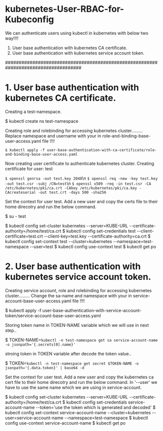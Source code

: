 # kubernetes-User-RBAC-for-Kubeconfig

We can authenticate users using kubectl in kubernetes with below two way!!!!

1. User base authentication with kubernetes CA certificate.
2. User base authentication with kubernetes service account token. 

####################################################################################

# 1. User base authentication with kubernetes CA certificate.

Creating a test-namespace.

$ kubectl create ns test-namespace

Creating role and rolebinding for accessing kubernetes cluster.........
Replace namespace and username with your in role-and-binding-base-user-access.yaml file !!!!

`$ kubectl apply -f user-base-authentication-with-ca-certificate/role-and-binding-base-user-access.yaml`

Now creating user certificate to authenticate kubernetes cluster. Creating certificate for user: test  

`$ openssl genrsa -out test.key 2048`\n
`$ openssl req -new -key test.key -out test.csr -subj /CN=test`\n
`$ openssl x509 -req -in test.csr -CA /etc/kubernetes/pki/ca.crt -CAkey /etc/kubernetes/pki/ca.key -CAcreateserial -out test.crt -days 500 -sha256`

Set the context for user test. Add a new user and copy the certs file to their home direcotry and run the below command. 

$ su - test

$ kubectl config set-cluster kubernetes --server=KUBE-URL --certificate-authority=/home/test/ca.crt
$ kubectl config set-credentials test --client-certificate=test.crt --client-key=test.key --certificate-authority=ca.crt
$ kubectl config set-context test --cluster=kubernetes --namespace=test-namespace --user=test
$ kubectl config use-context test
$ kubectl get po




# 2. User base authentication with kubernetes service account token.

Creating service account, role and rolebinding for accessing kubernetes cluster.........
 Change the sa-name and namespace with your in service-account-base-user-access.yaml file !!!!

$ kubectl apply -f user-base-authentication-with-service-account-token/service-account-base-user-access.yaml

Storing token name in TOKEN-NAME variable which we will use in next step.. 

$ TOKEN-NAME=`kubectl -n test-namespace get sa service-account-name -o jsonpath='{.secrets[0].name}'`

stroing token in TOKEN variable after decode the token value.. 

$ TOKEN=`kubectl -n test-namespace get secret $TOKEN-NAME -o jsonpath='{.data.token}' | base64 -d`


Set the context for user test. Add a new user and copy the kubernetes ca cert file to their home direcotry and run the below command.
 In '--user' we have to use the same name which we are using in service-account. 


$ kubectl config set-cluster kubernetes --server=KUBE-URL --certificate-authority=/home/test/ca.crt
$ kubectl config set-credentials service-account-name --token='use the token which is generated and decoded'
$ kubectl config set-context service-account-name --cluster=kubernetes --user=service-account-name --namespace=test-namespace
$ kubectl config use-context service-account-name
$ kubectl get po

